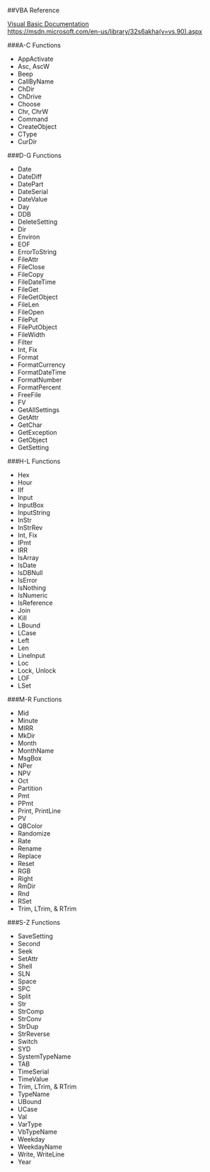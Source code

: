 ##VBA Reference

[Visual Basic Documentation](https://msdn.microsoft.com/en-us/library/office/ee861528.aspx)</br>
https://msdn.microsoft.com/en-us/library/32s6akha(v=vs.90).aspx

###A-C Functions

- AppActivate
- Asc, AscW
- Beep
- CallByName 
- ChDir
- ChDrive
- Choose
- Chr, ChrW
- Command
- CreateObject
- CType
- CurDir

###D-G Functions

- Date
- DateDiff
- DatePart
- DateSerial
- DateValue
- Day
- DDB
- DeleteSetting
- Dir
- Environ
- EOF
- ErrorToString
- FileAttr
- FileClose
- FileCopy
- FileDateTime
- FileGet
- FileGetObject
- FileLen
- FileOpen
- FilePut
- FilePutObject
- FileWidth
- Filter
- Int, Fix
- Format
- FormatCurrency
- FormatDateTime
- FormatNumber
- FormatPercent
- FreeFile
- FV
- GetAllSettings
- GetAttr
- GetChar
- GetException
- GetObject
- GetSetting

###H-L Functions

- Hex
- Hour
- IIf
- Input
- InputBox
- InputString
- InStr
- InStrRev
- Int, Fix
- IPmt
- IRR
- IsArray
- IsDate
- IsDBNull
- IsError
- IsNothing
- IsNumeric
- IsReference
- Join
- Kill
- LBound
- LCase
- Left
- Len
- LineInput
- Loc
- Lock, Unlock
- LOF
- LSet

###M-R Functions

- Mid
- Minute
- MIRR
- MkDir
- Month
- MonthName
- MsgBox
- NPer
- NPV
- Oct
- Partition
- Pmt
- PPmt
- Print, PrintLine
- PV
- QBColor
- Randomize
- Rate
- Rename
- Replace
- Reset
- RGB
- Right
- RmDir
- Rnd
- RSet
- Trim, LTrim, & RTrim

###S-Z Functions

- SaveSetting
- Second
- Seek
- SetAttr
- Shell
- SLN
- Space
- SPC
- Split
- Str
- StrComp
- StrConv
- StrDup
- StrReverse
- Switch
- SYD
- SystemTypeName
- TAB
- TimeSerial
- TimeValue
- Trim, LTrim, & RTrim
- TypeName
- UBound
- UCase
- Val
- VarType
- VbTypeName
- Weekday
- WeekdayName
- Write, WriteLine
- Year